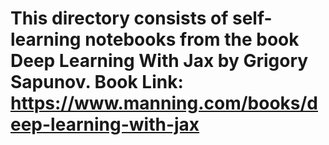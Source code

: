 # This directory consists of self-learning notebooks from the book **Deep Learning With Jax by Grigory Sapunov**. Book Link: https://www.manning.com/books/deep-learning-with-jax
